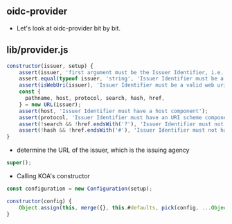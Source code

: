 ## oidc-provider

- Let's look at oidc-provider bit by bit.
## lib/provider.js

```javascript
constructor(issuer, setup) {
	assert(issuer, 'first argument must be the Issuer Identifier, i.e. https://op.example.com');
	assert.equal(typeof issuer, 'string', 'Issuer Identifier must be a string');
    assert(isWebUri(issuer), 'Issuer Identifier must be a valid web uri');
	const {
      pathname, host, protocol, search, hash, href,
    } = new URL(issuer);
    assert(host, 'Issuer Identifier must have a host component');
    assert(protocol, 'Issuer Identifier must have an URI scheme component');
    assert(!search && !href.endsWith('?'), 'Issuer Identifier must not have a query component');
    assert(!hash && !href.endsWith('#'), 'Issuer Identifier must not have a fragment component');
}
```

- determine the URL of the issuer, which is the issuing agency

```javascript
super();
```

- Calling KOA's constructor

```javascript
const configuration = new Configuration(setup);

constructor(config) {
    Object.assign(this, merge({}, this.#defaults, pick(config, ...Object.keys(this.#defaults))));
}
```